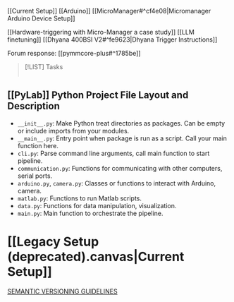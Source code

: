 [[Current Setup]]
[[Arduino]]
[[MicroManager#^cf4e08|Micromanager Arduino Device Setup]]

[[Hardware-triggering with Micro-Manager a case study]]
[[LLM finetuning]]
[[Dhyana 400BSI V2#^fe9623|Dhyana Trigger Instructions]]

Forum response:
[[pymmcore-plus#^1785be]]



> [!LIST] Tasks
> ```tasks
> 
> ```


## [[PyLab]] Python Project File Layout and Description
- `__init__.py`: Make Python treat directories as packages. Can be empty or include imports from your modules.
- `__main__.py`: Entry point when package is run as a script. Call your main function here.
- `cli.py`: Parse command line arguments, call main function to start pipeline.
- `communication.py`: Functions for communicating with other computers, serial ports.
- `arduino.py`, `camera.py`: Classes or functions to interact with Arduino, camera.
- `matlab.py`: Functions to run Matlab scripts.
- `data.py`: Functions for data manipulation, visualization.
- `main.py`: Main function to orchestrate the pipeline.
# [[Legacy Setup (deprecated).canvas|Current Setup]]

[SEMANTIC VERSIONING GUIDELINES](https://semver.org/)
